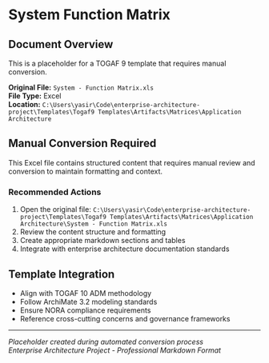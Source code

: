 # System Function Matrix

## Document Overview
This is a placeholder for a TOGAF 9 template that requires manual conversion.

**Original File:** `System - Function Matrix.xls`  
**File Type:** Excel  
**Location:** `C:\Users\yasir\Code\enterprise-architecture-project\Templates\Togaf9 Templates\Artifacts\Matrices\Application Architecture`

## Manual Conversion Required
This Excel file contains structured content that requires manual review and conversion to maintain formatting and context.

### Recommended Actions
1. Open the original file: `C:\Users\yasir\Code\enterprise-architecture-project\Templates\Togaf9 Templates\Artifacts\Matrices\Application Architecture\System - Function Matrix.xls`
2. Review the content structure and formatting
3. Create appropriate markdown sections and tables
4. Integrate with enterprise architecture documentation standards

## Template Integration
- Align with TOGAF 10 ADM methodology
- Follow ArchiMate 3.2 modeling standards  
- Ensure NORA compliance requirements
- Reference cross-cutting concerns and governance frameworks

---
*Placeholder created during automated conversion process*  
*Enterprise Architecture Project - Professional Markdown Format*
